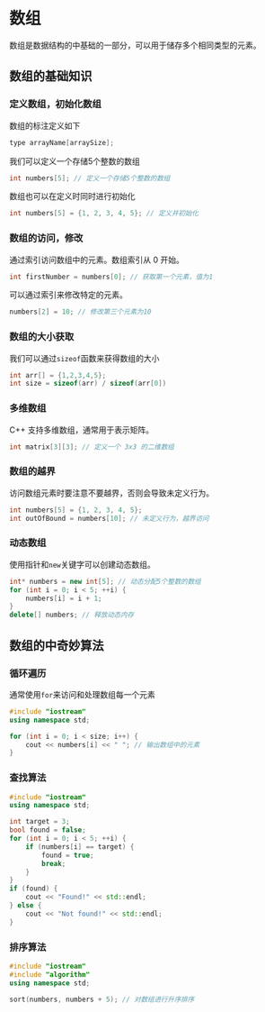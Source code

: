 # 数组

数组是数据结构的中基础的一部分，可以用于储存多个相同类型的元素。

## 数组的基础知识

### 定义数组，初始化数组

数组的标注定义如下

```cpp
type arrayName[arraySize];
```

我们可以定义一个存储5个整数的数组

```cpp
int numbers[5]; // 定义一个存储5个整数的数组
```
数组也可以在定义时同时进行初始化

```cpp
int numbers[5] = {1, 2, 3, 4, 5}; // 定义并初始化
```

### 数组的访问，修改

通过索引访问数组中的元素。数组索引从 0 开始。

```cpp
int firstNumber = numbers[0]; // 获取第一个元素，值为1
```
可以通过索引来修改特定的元素。

```cpp
numbers[2] = 10; // 修改第三个元素为10
```

### 数组的大小获取

我们可以通过`sizeof`函数来获得数组的大小

```cpp
int arr[] = {1,2,3,4,5};
int size = sizeof(arr) / sizeof(arr[0])
```

### 多维数组

C++ 支持多维数组，通常用于表示矩阵。

```cpp
int matrix[3][3]; // 定义一个 3x3 的二维数组
```

### 数组的越界

访问数组元素时要注意不要越界，否则会导致未定义行为。

```cpp
int numbers[5] = {1, 2, 3, 4, 5};
int outOfBound = numbers[10]; // 未定义行为，越界访问
```

### 动态数组

使用指针和`new`关键字可以创建动态数组。

```cpp
int* numbers = new int[5]; // 动态分配5个整数的数组
for (int i = 0; i < 5; ++i) {
    numbers[i] = i + 1;
}
delete[] numbers; // 释放动态内存
```

## 数组的中奇妙算法

### 循环遍历

通常使用`for`来访问和处理数组每一个元素

```cpp
#include "iostream"
using namespace std;

for (int i = 0; i < size; i++) {
    cout << numbers[i] << " "; // 输出数组中的元素
}
```

### 查找算法

```cpp
#include "iostream"
using namespace std;

int target = 3;
bool found = false;
for (int i = 0; i < 5; ++i) {
    if (numbers[i] == target) {
        found = true;
        break;
    }
}
if (found) {
    cout << "Found!" << std::endl;
} else {
    cout << "Not found!" << std::endl;
}
```

### 排序算法

```cpp
#include "iostream"
#include "algorithm"
using namespace std;

sort(numbers, numbers + 5); // 对数组进行升序排序
```
